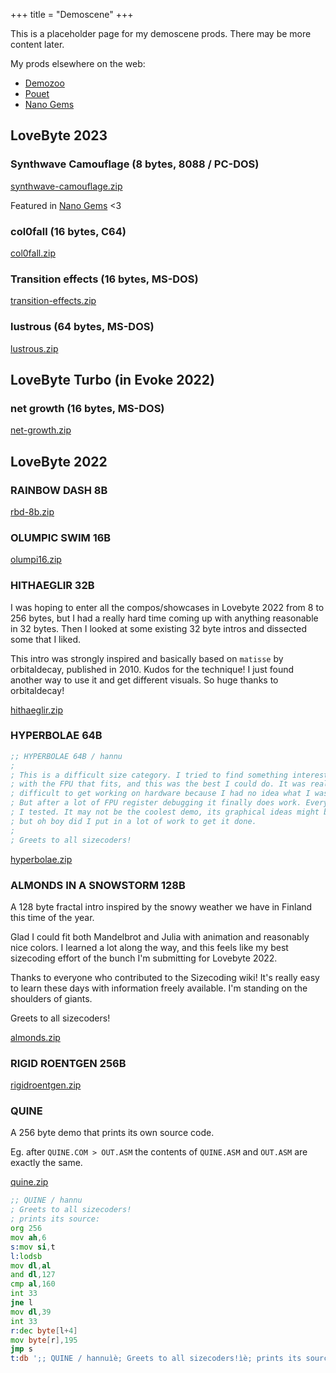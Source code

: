 +++
title = "Demoscene"
+++

This is a placeholder page for my demoscene prods. There may be more content later.

My prods elsewhere on the web:
- [Demozoo](https://demozoo.org/sceners/130104/)
- [Pouet](https://www.pouet.net/user.php?who=105070)
- [Nano Gems](https://nanogems.demozoo.org/)

## LoveByte 2023

### Synthwave Camouflage (8 bytes, 8088 / PC-DOS)

[synthwave-camouflage.zip](synthwave-camouflage.zip)

Featured in [Nano Gems](https://nanogems.demozoo.org/) <3

### col0fall (16 bytes, C64)

[col0fall.zip](col0fall.zip)

### Transition effects (16 bytes, MS-DOS)

[transition-effects.zip](transition-effects.zip)

### lustrous (64 bytes, MS-DOS)

[lustrous.zip](lustrous.zip)

## LoveByte Turbo (in Evoke 2022)

### net growth (16 bytes, MS-DOS)
[net-growth.zip](net-growth.zip)

## LoveByte 2022

### RAINBOW DASH 8B

[rbd-8b.zip](rbd-8b.zip)

### OLUMPIC SWIM 16B

[olumpi16.zip](olumpi16.zip)

### HITHAEGLIR 32B

I was hoping to enter all the compos/showcases in Lovebyte 2022 from 8 to 256
bytes, but I had a really hard time coming up with anything reasonable in 32
bytes. Then I looked at some existing 32 byte intros and dissected some that I
liked.

This intro was strongly inspired and basically based on `matisse` by
orbitaldecay, published in 2010. Kudos for the technique! I just found another
way to use it and get different visuals. So huge thanks to orbitaldecay!

[hithaeglir.zip](hithaeglir.zip)

### HYPERBOLAE 64B

```asm
;; HYPERBOLAE 64B / hannu
;
; This is a difficult size category. I tried to find something interesting
; with the FPU that fits, and this was the best I could do. It was really
; difficult to get working on hardware because I had no idea what I was doing.
; But after a lot of FPU register debugging it finally does work. Everywhere
; I tested. It may not be the coolest demo, its graphical ideas might be few,
; but oh boy did I put in a lot of work to get it done.
;
; Greets to all sizecoders!
```

[hyperbolae.zip](hyperbolae.zip)

### ALMONDS IN A SNOWSTORM 128B

A 128 byte fractal intro inspired by the snowy weather we have in Finland
this time of the year.

Glad I could fit both Mandelbrot and Julia with animation and reasonably
nice colors. I learned a lot along the way, and this feels like my best
sizecoding effort of the bunch I'm submitting for Lovebyte 2022.

Thanks to everyone who contributed to the Sizecoding wiki! It's really easy
to learn these days with information freely available. I'm standing on the
shoulders of giants.

Greets to all sizecoders!

[almonds.zip](almonds.zip)

### RIGID ROENTGEN 256B

[rigidroentgen.zip](rigidroentgen.zip)

### QUINE

A 256 byte demo that prints its own source code.

Eg. after `QUINE.COM > OUT.ASM` the contents of `QUINE.ASM` and `OUT.ASM` are exactly the same.

[quine.zip](quine.zip)

```asm
;; QUINE / hannu
; Greets to all sizecoders!
; prints its source:
org 256
mov ah,6
s:mov si,t
l:lodsb
mov dl,al
and dl,127
cmp al,160
int 33
jne l
mov dl,39
int 33
r:dec byte[l+4]
mov byte[r],195
jmp s
t:db ';; QUINE / hannuìè; Greets to all sizecoders!ìè; prints its source:ìèorg 256ìèmov ah,6ìès:mov si,tìèl:lodsbìèmov dl,alìèand dl,127ìècmp al,160ìèint 33ìèjne lìèmov dl,39ìèint 33ìèr:dec byte[l+4]ìèmov byte[r],195ìèjmp sìèt:dbá'
```

